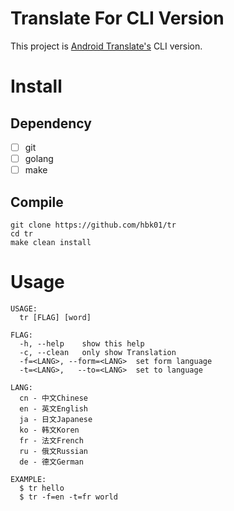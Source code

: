 # Translate For CLI Version

This project is [Android Translate's](https://github.com/hbk01/Translate) CLI version.

# Install

## Dependency

- [ ] git
- [ ] golang
- [ ] make

## Compile

```shell
git clone https://github.com/hbk01/tr
cd tr
make clean install
```

# Usage

```
USAGE:
  tr [FLAG] [word]

FLAG:
  -h, --help    show this help
  -c, --clean   only show Translation
  -f=<LANG>, --form=<LANG>  set form language
  -t=<LANG>,   --to=<LANG>  set to language

LANG:
  cn - 中文Chinese
  en - 英文English
  ja - 日文Japanese
  ko - 韩文Koren
  fr - 法文French
  ru - 俄文Russian
  de - 德文German

EXAMPLE:
  $ tr hello
  $ tr -f=en -t=fr world
```

